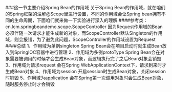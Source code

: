 ###这一节主要介绍Spring Bean的作用域
关于Spring Bean的作用域，就在咱们的Spring框架的注解@Scope里进行设置，不同的作用域会让Spring bean拥有不同的生命周期，下面咱们就来做一下实验进行深入的理解
####参考类：cn.lcm.springbeandemo.scope.ScopeController
因为Request作用域的Bean必须伴随一次请求才能生成新的对象，而ScopeController默认Singleton的作用域，则会报错，为了避免此问题，ScopeController的作用域设置为Request
####总结
1、作用域为单例singleton
Spring Bean会在项目启动时就生成Bean放入到SpringIOC容器中进行管理
2、作用域为多例protoType
Spring Bean会在对象需要被调用的时候才会生成Bean对象，而逻辑执行完了之后Bean对象会销毁
3、作用域为请求request
会在Spring WebApplicationContext下，请求到来时才生成Bean对象
4、作用域为session
开启session时生成Bean对象，关闭session时销毁
5、作用域为application
会在Spring第一次调用对象时会生成Bean对象，随时服务停止时才会销毁
